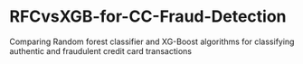 # RFCvsXGB-for-CC-Fraud-Detection
Comparing Random forest classifier and XG-Boost algorithms for classifying authentic and fraudulent credit card transactions
